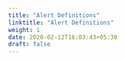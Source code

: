 ```yaml
---
title: "Alert Definitions"
linktitle: "Alert Definitions"
weight: 1
date: 2020-02-12T16:03:43+05:30
draft: false
---
```

